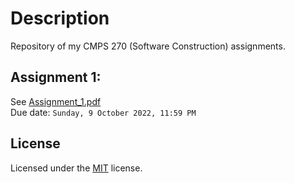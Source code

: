 # Description
Repository of my CMPS 270 (Software Construction) assignments.

## Assignment 1:
See [Assignment_1.pdf](Assignment_1.pdf)  
Due date: `Sunday, 9 October 2022, 11:59 PM`

## License
Licensed under the [MIT](LICENSE) license.